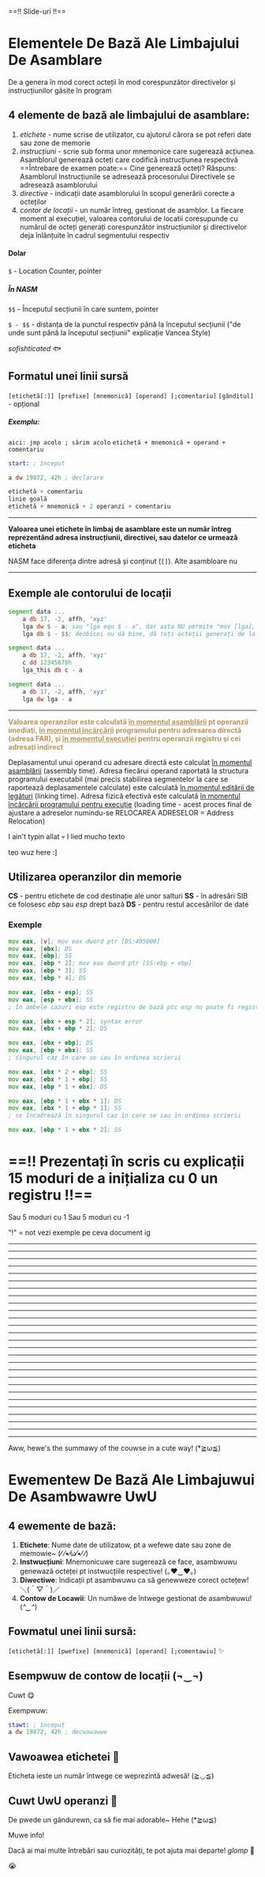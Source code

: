 ==!! Slide-uri !!==

# **Elementele De Bază Ale Limbajului De Asamblare**

De a genera în mod corect octeții în mod corespunzător directivelor și instrucțiunilor găsite în program

## 4 elemente de bază ale limbajului de asamblare:
1. *etichete* - nume scrise de utilizator, cu ajutorul cărora se pot referi date sau zone de memorie
2. *instrucțiuni* - scrie sub forma unor mnemonice care sugerează acțiunea. Asamblorul generează octeți care codifică instrucțiunea respectivă
==Întrebare de examen poate:== Cine generează octeți? Răspuns: Asamblorul
Instrucțiunile se adresează procesorului
Directivele se adresează asamblorului
3. *directive* - indicații date asamblorului în scopul generării corecte a octeților
4. *contor de locații* - un număr întreg, gestionat de asamblor. La fiecare moment al execuției, valoarea contorului de locatii coresupunde cu numărul de octeți generați corespunzător instrucțiunilor și directivelor deja înlănțuite în cadrul segmentului respectiv

#### Dolar
`$` - Location Counter, pointer
##### În NASM
`$$` - Începutul secțiunii în care suntem, pointer

`$ - $$` - distanța de la punctul respectiv până la începutul secțiunii ("de unde sunt până la începutul secțiunii" explicație Vancea Style)

*sofishticated* 🐟

## Formatul unei linii sursă
`[etichetă[:]] [prefixe] [mnemonică] [operand] [;comentariu]`
`[gânditul]` - opțional
##### Exemplu:
`aici: jmp acolo ; sărim acolo`
`etichetă + mnemonică + operand + comentariu`


```asm
start: ; început

a dw 19872, 42h ; declarare
```

```asm
etichetă + comentariu
linie goală
etichetă + mnemonică + 2 operanzi + comentariu
```

<hr>

**Valoarea unei etichete în limbaj de asamblare este un număr întreg reprezentând adresa instrucțiunii, directivei, sau datelor ce urmează eticheta**

NASM face diferența dintre adresă și conținut (`[]`). Alte asambloare nu

<hr>

## Exemple ale contorului de locații
```asm
segment data ...
	a db 17, -2, affh, 'xyz'
	lga dw $ - a; sau "lga equ $ - a", dar asta NU permite "mov [lga], ..."
	lga db $ - $$; deobicei nu dă bine, dă toți octeții generați de la începutul secțiunii curente (a.k.a. începutul segmentului). Dă lungimea corecta lui a numai dacă a este primul element definit în segment
```

```asm
segment data ...
	a db 17, -2, affh, 'xyz'
	c dd 12345678h
	lga_this db c - a
```

```asm
segment data ...
	a db 17, -2, affh, 'xyz'
	lga dw lga - a
```

<hr>

<span style="color:#B6945F"><b>Valoarea operanzilor este calculată <u>în momentul asamblării</u> pt operanzii imediați, <u>în momentul încărcării</u> programului pentru adresarea directă (adresa FAR), și <u>în momentul execuției</u> pentru operanzii registru și cei adresați indirect</b></span>

Deplasamentul unui operand cu adresare directă este calculat <u>în momentul asamblării</u> (assembly time). Adresa fiecărui operand raportată la structura programului executabil (mai precis stabilirea segmentelor la care se raportează deplasamentele calculate) este calculată <u>în momentul editării de legături</u> (linking time). Adresa fizică efectivă este calculată <u>în momentul încărcării programului pentru execuție</u> (loading time - acest proces final de ajustare a adreselor numindu-se RELOCAREA ADRESELOR = Address Relocation)

I ain't typin allat 💀 I lied
mucho texto

teo wuz here :]

## Utilizarea operanzilor din memorie
**CS** - pentru etichete de cod destinație ale unor salturi
**SS** - în adresări SIB ce folosesc *ebp* sau *esp* drept bază
**DS** - pentru restul accesărilor de date
### Exemple
```asm
mov eax, [v]; mov eax dword ptr [DS:405000]
mov eax, [ebx]; DS
mov eax, [ebp]; SS
mov eax, [ebp * 2]; mov eax dword ptr [SS:ebp + ebp]
mov eax, [ebp * 3]; SS
mov eax, [ebp * 4]; DS

mov eax, [ebx + esp]; SS
mov eax, [esp + ebx]; SS
; în ambele cazuri esp este registru de bază ptc esp nu poate fi registru de index

mov eax, [ebx + esp * 2]; syntax error
mov eax, [ebx + ebp * 2]; DS

mov eax, [ebx + ebp]; DS
mov eax, [ebp + ebx]; SS
; singurul caz în care se iau în ordinea scrierii

mov eax, [ebx * 2 + ebp]; SS
mov eax, [ebx * 1 + ebp]; SS
mov eax, [ebp * 1 + ebx]; DS

mov eax, [ebp * 1 + ebx * 1]; DS
mov eax, [ebx * 1 + ebp * 1]; SS
; se încadrează în singurul caz în care se iau în ordinea scrierii

mov eax, [ebp * 1 + ebx * 2]; SS

```

# ==!! Prezentați în scris cu explicații 15 moduri de a inițializa cu 0 un registru !!==
Sau 5 moduri cu 1
Sau 5 moduri cu -1

"!" = not
vezi exemple pe ceva document ig

<hr>
<hr>
<hr>
<hr>
<hr>
<hr>
<hr>
<hr>
<hr>
<hr>
<hr>
<hr>
<hr>
<hr>
<hr>
<hr>
<hr>
<hr>
<hr>
<hr>
<hr>
<hr>
<hr>
<hr>
<hr>
<hr>
<hr>

Aww, hewe's the summawy of the couwse in a cute way! (*≧ω≦)

# **Ewementew De Bază Ale Limbajuwui De Asambwawre** UwU

## 4 ewemente de bază:

1. **Etichete**: Nume date de utilizatow, pt a wefewe date sau zone de memowie~ (⁄ ⁄•⁄ω⁄•⁄ ⁄)
2. **Instwucțiuni**: Mnemonicuwe care sugerează ce face, asambwuwu genewază octeței pt instwucțiile respective! (｡♥‿♥｡)
3. **Diwectiwe**: Indicații pt asambwuwu ca să genewweze corect octețew! ＼(＾▽＾)／
4. **Contow de Locawii**: Un număwe de întwege gestionat de asambwuwu! (_^‿^_)

## Fowmatul unei linii sursă:

`[etichetă[:]] [pwefixe] [mnemonică] [operand] [;comentawiu]` ✨

## Esempwuw de contow de locații (¬‿¬)

Cuwt 😋

Exempwuw:

```asm
stawt: ; început
a dw 19872, 42h ; decwawawwe
```

## Vawoawea etichetei 💖

Eticheta ieste un număr întwege ce weprezintă adwesă! (≧◡≦)

## Cuwt UwU operanzi 🐾

De pwede un gândurewn, ca să fie mai adorable~ Hehe (*≧ω≦)

Muwe info!

Dacă ai mai multe întrebări sau curiozități, te pot ajuta mai departe! _glomp_ 🐾



😭